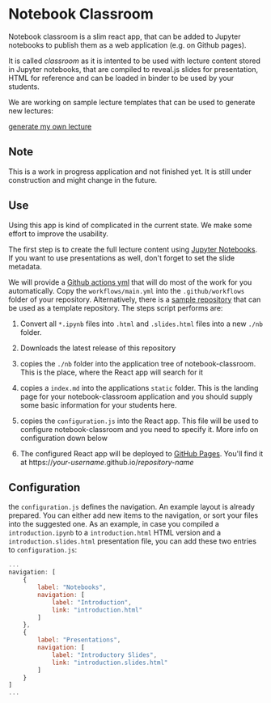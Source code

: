 # Notebook Classroom

Notebook classroom is a slim react app, that can be added to Jupyter notebooks 
to publish them as a web application (e.g. on Github pages).

It is called *classroom* as it is intented to be used with lecture content 
stored in Jupyter notebooks, that are compiled to reveal.js slides for 
presentation, HTML for reference and can be loaded in binder to 
be used by your students.

We are working on sample lecture templates that can be 
used to generate new lectures:

<a href="https://github.com/hydrocode-de/sample-lecture-python/generate" target="_blank">generate my own lecture</a>

## Note

This is a work in progress application and not finished yet.
It is still under construction and might change in the future.

## Use

Using this app is kind of complicated in the current state.
We make some effort to improve the usability.

The first step is to create the full lecture content using 
[Jupyter Notebooks](https://jupyter.org). If you want to use presentations 
as well, don't forget to set the slide metadata. 

We will provide a [Github actions yml](https://github.com/features/actions) that 
will do most of the work for you automatically. Copy the ``workflows/main.yml`` into the ``.github/workflows`` 
folder of your repository. Alternatively, there is a [sample repository](https://github.com/mmaelicke/sample-lecture) 
that can be used as a template repository. The steps script performs are:

1. Convert all ``*.ipynb`` files into ``.html`` and ``.slides.html`` files into a new ``./nb`` folder.

2. Downloads the latest release of this repository

3. copies the ``./nb`` folder into the application tree of notebook-classroom. 
   This is the place, where the React app will search for it

4. copies a ``index.md`` into the applications ``static`` folder. This is 
   the landing page for your notebook-classroom application and you should supply some 
   basic information for your students here.

5. copies the ``configuration.js`` into the React app. This file will be used to 
   configure notebook-classroom and you need to specify it. More info on configuration down below

6. The configured React app will be deployed to [GitHub Pages](https://pages.github.com/). You'll 
   find it at https://*your-username*.github.io/*repository-name*


## Configuration


the `configuration.js` defines the navigation. An example layout is
already prepared. You can either add new items to the navigation, 
or sort your files into the suggested one. As an example, in case 
you compiled a `introduction.ipynb` to a `introduction.html` HTML 
version and a `introduction.slides.html` presentation file, you can 
add these two entries to `configuration.js`:

```Javascript
...
navigation: [
    {
        label: "Notebooks",
        navigation: [
            label: "Introduction",
            link: "introduction.html"
        ]
    },
    {
        label: "Presentations",
        navigation: [
            label: "Introductory Slides",
            link: "introduction.slides.html"
        ]
    }
]
...
```
